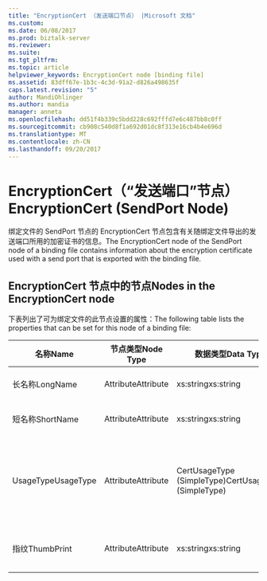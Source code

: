 ```yaml
---
title: "EncryptionCert （发送端口节点） |Microsoft 文档"
ms.custom: 
ms.date: 06/08/2017
ms.prod: biztalk-server
ms.reviewer: 
ms.suite: 
ms.tgt_pltfrm: 
ms.topic: article
helpviewer_keywords: EncryptionCert node [binding file]
ms.assetid: 83dff67e-1b3c-4c3d-91a2-d826a498635f
caps.latest.revision: "5"
author: MandiOhlinger
ms.author: mandia
manager: anneta
ms.openlocfilehash: dd51f4b339c5bdd228c692fffd7e6c487bb8c0ff
ms.sourcegitcommit: cb908c540d8f1a692d01dc8f313e16cb4b4e696d
ms.translationtype: MT
ms.contentlocale: zh-CN
ms.lasthandoff: 09/20/2017
---
```

# <a name="encryptioncert-sendport-node"></a><span data-ttu-id="0ffb5-102">EncryptionCert（“发送端口”节点）</span><span class="sxs-lookup"><span data-stu-id="0ffb5-102">EncryptionCert (SendPort Node)</span></span>
<span data-ttu-id="0ffb5-103">绑定文件的 SendPort 节点的 EncryptionCert 节点包含有关随绑定文件导出的发送端口所用的加密证书的信息。</span><span class="sxs-lookup"><span data-stu-id="0ffb5-103">The EncryptionCert node of the SendPort node of a binding file contains information about the encryption certificate used with a send port that is exported with the binding file.</span></span>  
  
## <a name="nodes-in-the-encryptioncert-node"></a><span data-ttu-id="0ffb5-104">EncryptionCert 节点中的节点</span><span class="sxs-lookup"><span data-stu-id="0ffb5-104">Nodes in the EncryptionCert node</span></span>  
 <span data-ttu-id="0ffb5-105">下表列出了可为绑定文件的此节点设置的属性：</span><span class="sxs-lookup"><span data-stu-id="0ffb5-105">The following table lists the properties that can be set for this node of a binding file:</span></span>  
  
|<span data-ttu-id="0ffb5-106">**名称**</span><span class="sxs-lookup"><span data-stu-id="0ffb5-106">**Name**</span></span>|<span data-ttu-id="0ffb5-107">**节点类型**</span><span class="sxs-lookup"><span data-stu-id="0ffb5-107">**Node Type**</span></span>|<span data-ttu-id="0ffb5-108">**数据类型**</span><span class="sxs-lookup"><span data-stu-id="0ffb5-108">**Data Type**</span></span>|<span data-ttu-id="0ffb5-109">**Description**</span><span class="sxs-lookup"><span data-stu-id="0ffb5-109">**Description**</span></span>|<span data-ttu-id="0ffb5-110">**限制**</span><span class="sxs-lookup"><span data-stu-id="0ffb5-110">**Restrictions**</span></span>|<span data-ttu-id="0ffb5-111">**注释**</span><span class="sxs-lookup"><span data-stu-id="0ffb5-111">**Comments**</span></span>|  
|--------------|-------------------|-------------------|---------------------|----------------------|------------------|  
|<span data-ttu-id="0ffb5-112">长名称</span><span class="sxs-lookup"><span data-stu-id="0ffb5-112">LongName</span></span>|<span data-ttu-id="0ffb5-113">Attribute</span><span class="sxs-lookup"><span data-stu-id="0ffb5-113">Attribute</span></span>|<span data-ttu-id="0ffb5-114">xs:string</span><span class="sxs-lookup"><span data-stu-id="0ffb5-114">xs:string</span></span>|<span data-ttu-id="0ffb5-115">指定证书的长名称。</span><span class="sxs-lookup"><span data-stu-id="0ffb5-115">Specifies the long name of the certificate.</span></span>|<span data-ttu-id="0ffb5-116">可选</span><span class="sxs-lookup"><span data-stu-id="0ffb5-116">Not required</span></span>|<span data-ttu-id="0ffb5-117">默认值：空</span><span class="sxs-lookup"><span data-stu-id="0ffb5-117">Default value: empty</span></span>|  
|<span data-ttu-id="0ffb5-118">短名称</span><span class="sxs-lookup"><span data-stu-id="0ffb5-118">ShortName</span></span>|<span data-ttu-id="0ffb5-119">Attribute</span><span class="sxs-lookup"><span data-stu-id="0ffb5-119">Attribute</span></span>|<span data-ttu-id="0ffb5-120">xs:string</span><span class="sxs-lookup"><span data-stu-id="0ffb5-120">xs:string</span></span>|<span data-ttu-id="0ffb5-121">指定证书的短名称。</span><span class="sxs-lookup"><span data-stu-id="0ffb5-121">Specifies the short name of the certificate.</span></span>|<span data-ttu-id="0ffb5-122">可选</span><span class="sxs-lookup"><span data-stu-id="0ffb5-122">Not required</span></span>|<span data-ttu-id="0ffb5-123">默认值：空</span><span class="sxs-lookup"><span data-stu-id="0ffb5-123">Default value: empty</span></span>|  
|<span data-ttu-id="0ffb5-124">UsageType</span><span class="sxs-lookup"><span data-stu-id="0ffb5-124">UsageType</span></span>|<span data-ttu-id="0ffb5-125">Attribute</span><span class="sxs-lookup"><span data-stu-id="0ffb5-125">Attribute</span></span>|<span data-ttu-id="0ffb5-126">CertUsageType (SimpleType)</span><span class="sxs-lookup"><span data-stu-id="0ffb5-126">CertUsageType (SimpleType)</span></span>|<span data-ttu-id="0ffb5-127">指定此证书的预期的用法</span><span class="sxs-lookup"><span data-stu-id="0ffb5-127">Specifies the intended usage of this certificate</span></span>|<span data-ttu-id="0ffb5-128">必需</span><span class="sxs-lookup"><span data-stu-id="0ffb5-128">Required</span></span>|<span data-ttu-id="0ffb5-129">默认值：无</span><span class="sxs-lookup"><span data-stu-id="0ffb5-129">Default value: none</span></span><br /><br /> <span data-ttu-id="0ffb5-130">可能的值包括在提供的那些[Microsoft.BizTalk.ExplorerOM.CertUsageType](http://msdn.microsoft.com/library/microsoft.biztalk.explorerom.certusagetype.aspx)枚举。</span><span class="sxs-lookup"><span data-stu-id="0ffb5-130">Possible values include those available in the [Microsoft.BizTalk.ExplorerOM.CertUsageType](http://msdn.microsoft.com/library/microsoft.biztalk.explorerom.certusagetype.aspx) enumeration.</span></span>|  
|<span data-ttu-id="0ffb5-131">指纹</span><span class="sxs-lookup"><span data-stu-id="0ffb5-131">ThumbPrint</span></span>|<span data-ttu-id="0ffb5-132">Attribute</span><span class="sxs-lookup"><span data-stu-id="0ffb5-132">Attribute</span></span>|<span data-ttu-id="0ffb5-133">xs:string</span><span class="sxs-lookup"><span data-stu-id="0ffb5-133">xs:string</span></span>|<span data-ttu-id="0ffb5-134">指定证书的指纹或唯一 ID。</span><span class="sxs-lookup"><span data-stu-id="0ffb5-134">Specifies the thumbprint, or unique ID, of the certificate.</span></span>|<span data-ttu-id="0ffb5-135">可选</span><span class="sxs-lookup"><span data-stu-id="0ffb5-135">Not required</span></span>|<span data-ttu-id="0ffb5-136">默认值：空</span><span class="sxs-lookup"><span data-stu-id="0ffb5-136">Default value: empty</span></span>|